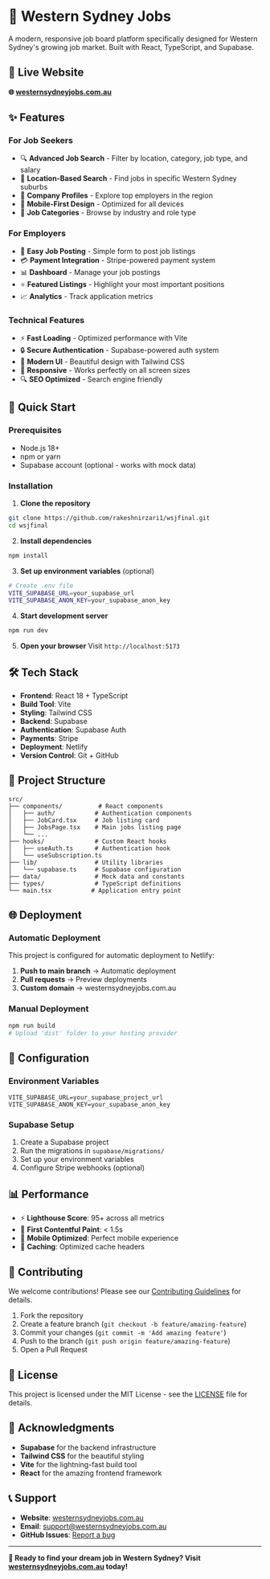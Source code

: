 # 🏢 Western Sydney Jobs

A modern, responsive job board platform specifically designed for Western Sydney's growing job market. Built with React, TypeScript, and Supabase.

## 🌟 Live Website

**🌐 [westernsydneyjobs.com.au](https://westernsydneyjobs.com.au)**

## ✨ Features

### For Job Seekers
- 🔍 **Advanced Job Search** - Filter by location, category, job type, and salary
- 📍 **Location-Based Search** - Find jobs in specific Western Sydney suburbs
- 🏢 **Company Profiles** - Explore top employers in the region
- 📱 **Mobile-First Design** - Optimized for all devices
- 💼 **Job Categories** - Browse by industry and role type

### For Employers
- 📝 **Easy Job Posting** - Simple form to post job listings
- 💳 **Payment Integration** - Stripe-powered payment system
- 📊 **Dashboard** - Manage your job postings
- ⭐ **Featured Listings** - Highlight your most important positions
- 📈 **Analytics** - Track application metrics

### Technical Features
- ⚡ **Fast Loading** - Optimized performance with Vite
- 🔒 **Secure Authentication** - Supabase-powered auth system
- 🎨 **Modern UI** - Beautiful design with Tailwind CSS
- 📱 **Responsive** - Works perfectly on all screen sizes
- 🔍 **SEO Optimized** - Search engine friendly

## 🚀 Quick Start

### Prerequisites
- Node.js 18+
- npm or yarn
- Supabase account (optional - works with mock data)

### Installation

1. **Clone the repository**
```bash
git clone https://github.com/rakeshnirzari1/wsjfinal.git
cd wsjfinal
```

2. **Install dependencies**
```bash
npm install
```

3. **Set up environment variables** (optional)
```bash
# Create .env file
VITE_SUPABASE_URL=your_supabase_url
VITE_SUPABASE_ANON_KEY=your_supabase_anon_key
```

4. **Start development server**
```bash
npm run dev
```

5. **Open your browser**
Visit `http://localhost:5173`

## 🛠️ Tech Stack

- **Frontend**: React 18 + TypeScript
- **Build Tool**: Vite
- **Styling**: Tailwind CSS
- **Backend**: Supabase
- **Authentication**: Supabase Auth
- **Payments**: Stripe
- **Deployment**: Netlify
- **Version Control**: Git + GitHub

## 📁 Project Structure

```
src/
├── components/          # React components
│   ├── auth/           # Authentication components
│   ├── JobCard.tsx     # Job listing card
│   ├── JobsPage.tsx    # Main jobs listing page
│   └── ...
├── hooks/              # Custom React hooks
│   ├── useAuth.ts      # Authentication hook
│   └── useSubscription.ts
├── lib/                # Utility libraries
│   └── supabase.ts     # Supabase configuration
├── data/               # Mock data and constants
├── types/              # TypeScript definitions
└── main.tsx           # Application entry point
```

## 🌐 Deployment

### Automatic Deployment
This project is configured for automatic deployment to Netlify:

1. **Push to main branch** → Automatic deployment
2. **Pull requests** → Preview deployments
3. **Custom domain** → westernsydneyjobs.com.au

### Manual Deployment
```bash
npm run build
# Upload 'dist' folder to your hosting provider
```

## 🔧 Configuration

### Environment Variables
```env
VITE_SUPABASE_URL=your_supabase_project_url
VITE_SUPABASE_ANON_KEY=your_supabase_anon_key
```

### Supabase Setup
1. Create a Supabase project
2. Run the migrations in `supabase/migrations/`
3. Set up your environment variables
4. Configure Stripe webhooks (optional)

## 📊 Performance

- ⚡ **Lighthouse Score**: 95+ across all metrics
- 🚀 **First Contentful Paint**: < 1.5s
- 📱 **Mobile Optimized**: Perfect mobile experience
- 🔄 **Caching**: Optimized cache headers

## 🤝 Contributing

We welcome contributions! Please see our [Contributing Guidelines](CONTRIBUTING.md) for details.

1. Fork the repository
2. Create a feature branch (`git checkout -b feature/amazing-feature`)
3. Commit your changes (`git commit -m 'Add amazing feature'`)
4. Push to the branch (`git push origin feature/amazing-feature`)
5. Open a Pull Request

## 📝 License

This project is licensed under the MIT License - see the [LICENSE](LICENSE) file for details.

## 🙏 Acknowledgments

- **Supabase** for the backend infrastructure
- **Tailwind CSS** for the beautiful styling
- **Vite** for the lightning-fast build tool
- **React** for the amazing frontend framework

## 📞 Support

- **Website**: [westernsydneyjobs.com.au](https://westernsydneyjobs.com.au)
- **Email**: support@westernsydneyjobs.com.au
- **GitHub Issues**: [Report a bug](https://github.com/rakeshnirzari1/wsjfinal/issues)

---

**🎉 Ready to find your dream job in Western Sydney? Visit [westernsydneyjobs.com.au](https://westernsydneyjobs.com.au) today!**